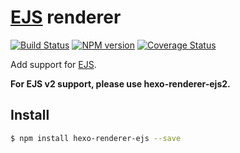 # [EJS] renderer

[![Build Status](https://travis-ci.org/hexojs/hexo-renderer-ejs.svg?branch=master)](https://travis-ci.org/hexojs/hexo-renderer-ejs)  [![NPM version](https://badge.fury.io/js/hexo-renderer-ejs.svg)](http://badge.fury.io/js/hexo-renderer-ejs) [![Coverage Status](https://img.shields.io/coveralls/hexojs/hexo-renderer-ejs.svg)](https://coveralls.io/r/hexojs/hexo-renderer-ejs?branch=master)

Add support for [EJS].

**For EJS v2 support, please use hexo-renderer-ejs2.**

## Install

``` bash
$ npm install hexo-renderer-ejs --save
```

[EJS]: https://github.com/visionmedia/ejs
